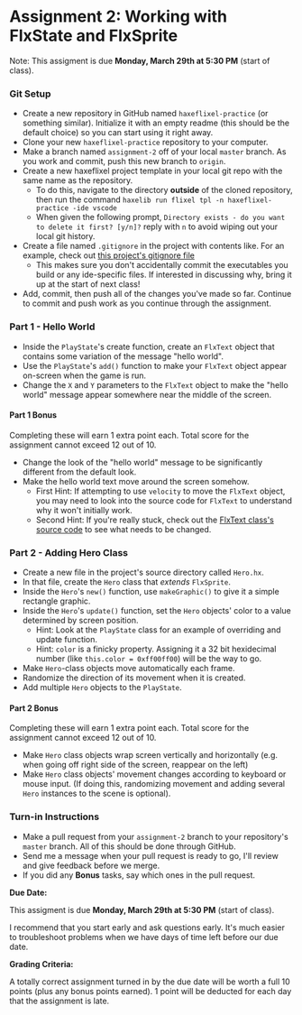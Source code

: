 # Assignment 2: Working with FlxState and FlxSprite
Note: This assigment is due **Monday, March 29th at 5:30 PM** (start of class).

### Git Setup
 * Create a new repository in GitHub named `haxeflixel-practice` (or something similar). Initialize it with an empty readme (this should be the default choice) so you can start using it right away.
 * Clone your new `haxeflixel-practice` repository to your computer.
 * Make a branch named `assignment-2` off of your local `master` branch. As you work and commit, push this new branch to `origin`.
 * Create a new haxeflixel project template in your local git repo with the same name as the repository.
   * To do this, navigate to the directory **outside** of the cloned repository, then run the command `haxelib run flixel tpl -n haxeflixel-practice -ide vscode`
   * When given the following prompt, `Directory exists - do you want to delete it first? [y/n]?` reply with `n` to avoid wiping out your local git history. 
 * Create a file named `.gitignore` in the project with contents like. For an example, check out [this project's gitignore file](https://github.com/SamBumgardner/Running-Game/blob/master/.gitignore)
   * This makes sure you don't accidentally commit the executables you build or any ide-specific files. If interested in discussing why, bring it up at the start of next class!
 * Add, commit, then push all of the changes you've made so far. Continue to commit and push work as you continue through the assignment.

### Part 1 - Hello World
 * Inside the `PlayState`'s create function, create an `FlxText` object that contains some variation of the message "hello world".
 * Use the `PlayState`'s `add()` function to make your `FlxText` object appear on-screen when the game is run.
 * Change the `X` and `Y` parameters to the `FlxText` object to make the "hello world" message appear somewhere near the middle of the screen.


#### Part 1 Bonus
Completing these will earn 1 extra point each. Total score for the assignment cannot exceed 12 out of 10.

 * Change the look of the "hello world" message to be significantly different from the default look. 
 * Make the hello world text move around the screen somehow. 
     * First Hint: If attempting to use `velocity` to move the `FlxText` object, you may need to look into the source code for `FlxText` to understand why it won't initially work.
     * Second Hint: If you're really stuck, check out the [FlxText class's source code](https://github.com/HaxeFlixel/flixel/blob/master/flixel/text/FlxText.hx#L208) to see what needs to be changed.


### Part 2 - Adding Hero Class
 * Create a new file in the project's source directory called `Hero.hx`.
 * In that file, create the `Hero` class that *extends* `FlxSprite`.
 * Inside the `Hero`'s `new()` function, use `makeGraphic()` to give it a simple rectangle graphic.
 * Inside the `Hero`'s `update()` function, set the `Hero` objects' color to a value determined by screen position.
     * Hint: Look at the `PlayState` class for an example of overriding and update function.
     * Hint: `color` is a finicky property. Assigning it a 32 bit hexidecimal number (like `this.color = 0xff00ff00`) will be the way to go.
 * Make `Hero`-class objects move automatically each frame.
 * Randomize the direction of its movement when it is created.
 * Add multiple `Hero` objects to the `PlayState`.


#### Part 2 Bonus
Completing these will earn 1 extra point each. Total score for the assignment cannot exceed 12 out of 10.
 * Make `Hero` class objects wrap screen vertically and horizontally (e.g. when going off right side of the screen, reappear on the left)
 * Make `Hero` class objects' movement changes according to keyboard or mouse input. (If doing this, randomizing movement and adding several `Hero` instances to the scene is optional).

### Turn-in Instructions
 * Make a pull request from your `assignment-2` branch to your repository's `master` branch. All of this should be done through GitHub. 
 * Send me a message when your pull request is ready to go, I'll review and give feedback before we merge.
 * If you did any **Bonus** tasks, say which ones in the pull request.

**Due Date:**

This assigment is due **Monday, March 29th at 5:30 PM** (start of class).

I recommend that you start early and ask questions early. It's much easier to troubleshoot problems when we have days of time left before our due date.

**Grading Criteria:**

A totally correct assignment turned in by the due date will be worth a full 10 points (plus any bonus points earned). 1 point will be deducted for each day that the assignment is late.

